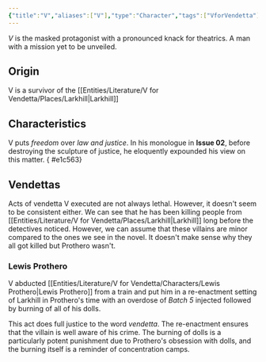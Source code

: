 ```yaml
---
{"title":"V","aliases":["V"],"type":"Character","tags":["VforVendetta"],"created":"2023-10-25T11:18:43+06:00","updated":"2023-10-28T13:44:10+06:00","dg-publish":true,"dg-note-icon":1,"permalink":"/entities/literature/v-for-vendetta/characters/v/","dgPassFrontmatter":true,"noteIcon":1}
---
```


*V* is the masked protagonist with a pronounced knack for theatrics. A man with a mission yet to be unveiled.

## Origin
V is a survivor of the [[Entities/Literature/V for Vendetta/Places/Larkhill\|Larkhill]]

## Characteristics
V puts *freedom* over *law and justice*. In his monologue in **Issue 02**, before destroying the sculpture of justice, he eloquently expounded his view on this matter.
{ #e1c563}


## Vendettas
Acts of vendetta V executed are not always lethal. However, it doesn't seem to be consistent either. We can see that he has been killing people from [[Entities/Literature/V for Vendetta/Places/Larkhill\|Larkhill]] long before the detectives noticed. However, we can assume that these villains are minor compared to the ones we see in the novel. It doesn't make sense why they all got killed but Prothero wasn't.
### Lewis Prothero
V abducted [[Entities/Literature/V for Vendetta/Characters/Lewis Prothero\|Lewis Prothero]] from a train and put him in a re-enactment setting of Larkhill in Prothero's time with an overdose of *Batch 5* injected followed by burning of all of his dolls.

This act does full justice to the word *vendetta*. The re-enactment ensures that the villain is well aware of his crime. The burning of dolls is a particularly potent punishment due to Prothero's obsession with dolls, and the burning itself is a reminder of concentration camps.